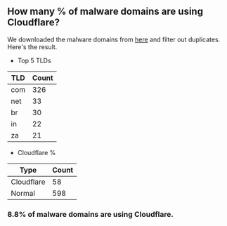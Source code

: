 ## How many % of malware domains are using Cloudflare?


We downloaded the malware domains from [here](https://urlhaus.abuse.ch) and filter out duplicates.
Here's the result.


[//]: # (start replacement)


- Top 5 TLDs

| TLD | Count |
| --- | --- |
| com | 326 |
| net | 33 |
| br | 30 |
| in | 22 |
| za | 21 |


- Cloudflare %

| Type | Count |
| --- | --- |
| Cloudflare | 58 |
| Normal | 598 |


### 8.8% of malware domains are using Cloudflare.